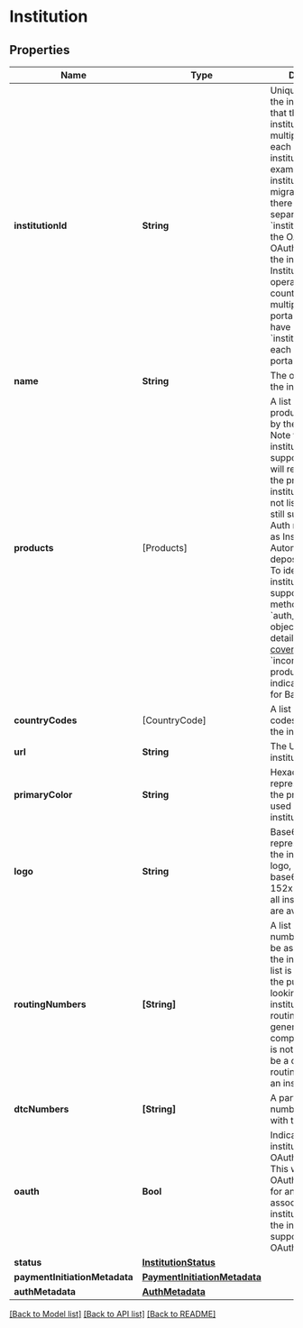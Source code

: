 # Institution

## Properties
Name | Type | Description | Notes
------------ | ------------- | ------------- | -------------
**institutionId** | **String** | Unique identifier for the institution. Note that the same institution may have multiple records, each with different institution IDs; for example, if the institution has migrated to OAuth, there may be separate &#x60;institution_id&#x60;s for the OAuth and non-OAuth versions of the institution. Institutions that operate in different countries or with multiple login portals may also have separate &#x60;institution_id&#x60;s for each country or portal. | 
**name** | **String** | The official name of the institution. | 
**products** | [Products] | A list of the Plaid products supported by the institution. Note that only institutions that support Instant Auth will return &#x60;auth&#x60; in the product array; institutions that do not list &#x60;auth&#x60; may still support other Auth methods such as Instant Match or Automated Micro-deposit Verification. To identify institutions that support those methods, use the &#x60;auth_metadata&#x60; object. For more details, see [Full Auth coverage](https://plaid.com/docs/auth/coverage/). The &#x60;income_verification&#x60; product here indicates support for Bank Income. | 
**countryCodes** | [CountryCode] | A list of the country codes supported by the institution. | 
**url** | **String** | The URL for the institution&#39;s website | [optional] 
**primaryColor** | **String** | Hexadecimal representation of the primary color used by the institution | [optional] 
**logo** | **String** | Base64 encoded representation of the institution&#39;s logo, returned as a base64 encoded 152x152 PNG. Not all institutions&#39; logos are available. | [optional] 
**routingNumbers** | **[String]** | A list of routing numbers known to be associated with the institution. This list is provided for the purpose of looking up institutions by routing number. It is generally comprehensive but is not guaranteed to be a complete list of routing numbers for an institution. | 
**dtcNumbers** | **[String]** | A partial list of DTC numbers associated with the institution. | [optional] 
**oauth** | **Bool** | Indicates that the institution has an OAuth login flow. This will be &#x60;true&#x60; if OAuth is supported for any Items associated with the institution, even if the institution also supports non-OAuth connections. | 
**status** | [**InstitutionStatus**](InstitutionStatus.md) |  | [optional] 
**paymentInitiationMetadata** | [**PaymentInitiationMetadata**](PaymentInitiationMetadata.md) |  | [optional] 
**authMetadata** | [**AuthMetadata**](AuthMetadata.md) |  | [optional] 

[[Back to Model list]](../README.md#documentation-for-models) [[Back to API list]](../README.md#documentation-for-api-endpoints) [[Back to README]](../README.md)


